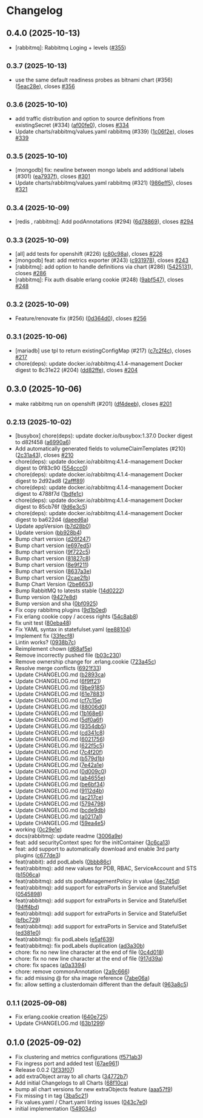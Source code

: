 # Changelog

## 0.4.0 (2025-10-13)

* [rabbitmq]: Rabbitmq Loging + levels ([#355](https://github.com/CloudPirates-io/helm-charts/pull/355))

## <small>0.3.7 (2025-10-13)</small>

* use the same default readiness probes as bitnami chart (#356) ([5eac28e](https://github.com/CloudPirates-io/helm-charts/commit/5eac28e)), closes [#356](https://github.com/CloudPirates-io/helm-charts/issues/356)

## <small>0.3.6 (2025-10-10)</small>

* add traffic distribution and option to source definitions from existingSecret (#334) ([af00fe0](https://github.com/CloudPirates-io/helm-charts/commit/af00fe0)), closes [#334](https://github.com/CloudPirates-io/helm-charts/issues/334)
* Update charts/rabbitmq/values.yaml rabbitmq (#339) ([1c06f2e](https://github.com/CloudPirates-io/helm-charts/commit/1c06f2e)), closes [#339](https://github.com/CloudPirates-io/helm-charts/issues/339)

## <small>0.3.5 (2025-10-10)</small>

* [mongodb] fix: newline between mongo labels and additional labels (#301) ([ea7937f](https://github.com/CloudPirates-io/helm-charts/commit/ea7937f)), closes [#301](https://github.com/CloudPirates-io/helm-charts/issues/301)
* Update charts/rabbitmq/values.yaml rabbitmq (#321) ([986eff5](https://github.com/CloudPirates-io/helm-charts/commit/986eff5)), closes [#321](https://github.com/CloudPirates-io/helm-charts/issues/321)

## <small>0.3.4 (2025-10-09)</small>

* [redis , rabbitmq]: Add podAnnotations (#294) ([6d78869](https://github.com/CloudPirates-io/helm-charts/commit/6d78869)), closes [#294](https://github.com/CloudPirates-io/helm-charts/issues/294)

## <small>0.3.3 (2025-10-09)</small>

* [all] add tests for openshift (#226) ([c80c98a](https://github.com/CloudPirates-io/helm-charts/commit/c80c98a)), closes [#226](https://github.com/CloudPirates-io/helm-charts/issues/226)
* [mongodb] feat: add metrics exporter (#243) ([c931978](https://github.com/CloudPirates-io/helm-charts/commit/c931978)), closes [#243](https://github.com/CloudPirates-io/helm-charts/issues/243)
* [rabbitmq]: add option to handle definitions via chart (#286) ([5425131](https://github.com/CloudPirates-io/helm-charts/commit/5425131)), closes [#286](https://github.com/CloudPirates-io/helm-charts/issues/286)
* [rabbitmq]: Fix auth disable erlang cookie (#248) ([9abf547](https://github.com/CloudPirates-io/helm-charts/commit/9abf547)), closes [#248](https://github.com/CloudPirates-io/helm-charts/issues/248)

## <small>0.3.2 (2025-10-09)</small>

* Feature/renovate fix (#256) ([0d364d0](https://github.com/CloudPirates-io/helm-charts/commit/0d364d0)), closes [#256](https://github.com/CloudPirates-io/helm-charts/issues/256)

## <small>0.3.1 (2025-10-06)</small>

* [mariadb] use tpl to return existingConfigMap (#217) ([c7c2f4c](https://github.com/CloudPirates-io/helm-charts/commit/c7c2f4c)), closes [#217](https://github.com/CloudPirates-io/helm-charts/issues/217)
* chore(deps): update docker.io/rabbitmq:4.1.4-management Docker digest to 8c31e22 (#204) ([dd82ffe](https://github.com/CloudPirates-io/helm-charts/commit/dd82ffe)), closes [#204](https://github.com/CloudPirates-io/helm-charts/issues/204)

## 0.3.0 (2025-10-06)

* make rabbitmq run on openshift (#201) ([df4deeb](https://github.com/CloudPirates-io/helm-charts/commit/df4deeb)), closes [#201](https://github.com/CloudPirates-io/helm-charts/issues/201)

## <small>0.2.13 (2025-10-02)</small>

* [busybox] chore(deps): update docker.io/busybox:1.37.0 Docker digest to d82f458 ([a6990a6](https://github.com/CloudPirates-io/helm-charts/commit/a6990a6))
* Add automatically generated fields to volumeClaimTemplates (#210) ([2c31a43](https://github.com/CloudPirates-io/helm-charts/commit/2c31a43)), closes [#210](https://github.com/CloudPirates-io/helm-charts/issues/210)
* chore(deps): update docker.io/rabbitmq:4.1.4-management Docker digest to 0f83c90 ([554ccc0](https://github.com/CloudPirates-io/helm-charts/commit/554ccc0))
* chore(deps): update docker.io/rabbitmq:4.1.4-management Docker digest to 2d92ad8 ([2afff89](https://github.com/CloudPirates-io/helm-charts/commit/2afff89))
* chore(deps): update docker.io/rabbitmq:4.1.4-management Docker digest to 4788f7d ([1bdfe1c](https://github.com/CloudPirates-io/helm-charts/commit/1bdfe1c))
* chore(deps): update docker.io/rabbitmq:4.1.4-management Docker digest to 85cb76f ([9d6e3c5](https://github.com/CloudPirates-io/helm-charts/commit/9d6e3c5))
* chore(deps): update docker.io/rabbitmq:4.1.4-management Docker digest to ba622d4 ([daeed6a](https://github.com/CloudPirates-io/helm-charts/commit/daeed6a))
* Update appVersion ([b7d28b0](https://github.com/CloudPirates-io/helm-charts/commit/b7d28b0))
* Update version ([bb928b4](https://github.com/CloudPirates-io/helm-charts/commit/bb928b4))
* Bump chart version ([d26f247](https://github.com/CloudPirates-io/helm-charts/commit/d26f247))
* Bump chart version ([e697ed5](https://github.com/CloudPirates-io/helm-charts/commit/e697ed5))
* Bump chart version ([9f722c5](https://github.com/CloudPirates-io/helm-charts/commit/9f722c5))
* Bump chart version ([81827c8](https://github.com/CloudPirates-io/helm-charts/commit/81827c8))
* Bump chart version ([8e9f211](https://github.com/CloudPirates-io/helm-charts/commit/8e9f211))
* Bump chart version ([8637a3e](https://github.com/CloudPirates-io/helm-charts/commit/8637a3e))
* Bump chart version ([2cae2fb](https://github.com/CloudPirates-io/helm-charts/commit/2cae2fb))
* Bump Chart Version ([2be6653](https://github.com/CloudPirates-io/helm-charts/commit/2be6653))
* Bump RabbitMQ to latests stable ([14d0222](https://github.com/CloudPirates-io/helm-charts/commit/14d0222))
* Bump version ([9427e8d](https://github.com/CloudPirates-io/helm-charts/commit/9427e8d))
* Bump version and sha ([0bf0925](https://github.com/CloudPirates-io/helm-charts/commit/0bf0925))
* Fix copy rabbitmq plugins ([9d1b0ed](https://github.com/CloudPirates-io/helm-charts/commit/9d1b0ed))
* Fix erlang cookie copy / access rights ([54c8ab8](https://github.com/CloudPirates-io/helm-charts/commit/54c8ab8))
* fix unit test ([80eba48](https://github.com/CloudPirates-io/helm-charts/commit/80eba48))
* Fix YAML syntax in statefulset.yaml ([ee88104](https://github.com/CloudPirates-io/helm-charts/commit/ee88104))
* Implement fix ([33fecf8](https://github.com/CloudPirates-io/helm-charts/commit/33fecf8))
* Lintin works? ([0938b7c](https://github.com/CloudPirates-io/helm-charts/commit/0938b7c))
* Reimplement chown ([d68af5e](https://github.com/CloudPirates-io/helm-charts/commit/d68af5e))
* Remove incorrectly pushed file ([b03c230](https://github.com/CloudPirates-io/helm-charts/commit/b03c230))
* Remove ownership change for .erlang.cookie ([723a45c](https://github.com/CloudPirates-io/helm-charts/commit/723a45c))
* Resolve merge conflicts ([6921f33](https://github.com/CloudPirates-io/helm-charts/commit/6921f33))
* Update CHANGELOG.md ([b2893ca](https://github.com/CloudPirates-io/helm-charts/commit/b2893ca))
* Update CHANGELOG.md ([6f9ff21](https://github.com/CloudPirates-io/helm-charts/commit/6f9ff21))
* Update CHANGELOG.md ([9be9185](https://github.com/CloudPirates-io/helm-charts/commit/9be9185))
* Update CHANGELOG.md ([61e7883](https://github.com/CloudPirates-io/helm-charts/commit/61e7883))
* Update CHANGELOG.md ([cf7c15e](https://github.com/CloudPirates-io/helm-charts/commit/cf7c15e))
* Update CHANGELOG.md ([88006d0](https://github.com/CloudPirates-io/helm-charts/commit/88006d0))
* Update CHANGELOG.md ([1b168e6](https://github.com/CloudPirates-io/helm-charts/commit/1b168e6))
* Update CHANGELOG.md ([5df0a6f](https://github.com/CloudPirates-io/helm-charts/commit/5df0a6f))
* Update CHANGELOG.md ([9354db5](https://github.com/CloudPirates-io/helm-charts/commit/9354db5))
* Update CHANGELOG.md ([cd341c8](https://github.com/CloudPirates-io/helm-charts/commit/cd341c8))
* Update CHANGELOG.md ([6021756](https://github.com/CloudPirates-io/helm-charts/commit/6021756))
* Update CHANGELOG.md ([622f5c5](https://github.com/CloudPirates-io/helm-charts/commit/622f5c5))
* Update CHANGELOG.md ([7c4f20f](https://github.com/CloudPirates-io/helm-charts/commit/7c4f20f))
* Update CHANGELOG.md ([b579d1b](https://github.com/CloudPirates-io/helm-charts/commit/b579d1b))
* Update CHANGELOG.md ([7e42a1e](https://github.com/CloudPirates-io/helm-charts/commit/7e42a1e))
* Update CHANGELOG.md ([0d009c0](https://github.com/CloudPirates-io/helm-charts/commit/0d009c0))
* Update CHANGELOG.md ([ab4655e](https://github.com/CloudPirates-io/helm-charts/commit/ab4655e))
* Update CHANGELOG.md ([be6bf34](https://github.com/CloudPirates-io/helm-charts/commit/be6bf34))
* Update CHANGELOG.md ([9112d4b](https://github.com/CloudPirates-io/helm-charts/commit/9112d4b))
* Update CHANGELOG.md ([ac217ce](https://github.com/CloudPirates-io/helm-charts/commit/ac217ce))
* Update CHANGELOG.md ([5794798](https://github.com/CloudPirates-io/helm-charts/commit/5794798))
* Update CHANGELOG.md ([bcde9db](https://github.com/CloudPirates-io/helm-charts/commit/bcde9db))
* Update CHANGELOG.md ([a0217a1](https://github.com/CloudPirates-io/helm-charts/commit/a0217a1))
* Update CHANGELOG.md ([59ea4e5](https://github.com/CloudPirates-io/helm-charts/commit/59ea4e5))
* working ([0c29e1e](https://github.com/CloudPirates-io/helm-charts/commit/0c29e1e))
* docs(rabbitmq): update readme ([3006a9e](https://github.com/CloudPirates-io/helm-charts/commit/3006a9e))
* feat: add securityContext spec for the initContainer ([3c6ca13](https://github.com/CloudPirates-io/helm-charts/commit/3c6ca13))
* feat: add support to automatically download and enable 3rd party plugins ([c677de3](https://github.com/CloudPirates-io/helm-charts/commit/c677de3))
* feat(rabbit): add podLabels ([0bbb86c](https://github.com/CloudPirates-io/helm-charts/commit/0bbb86c))
* feat(rabbitmq): add new values for PDB, RBAC, ServiceAccount and STS ([b1506ca](https://github.com/CloudPirates-io/helm-charts/commit/b1506ca))
* feat(rabbitmq): add sts podManagementPolicy in value ([4ec745d](https://github.com/CloudPirates-io/helm-charts/commit/4ec745d))
* feat(rabbitmq): add support for extraPorts in Service and StatefulSet ([0545898](https://github.com/CloudPirates-io/helm-charts/commit/0545898))
* feat(rabbitmq): add support for extraPorts in Service and StatefulSet ([94ff4bd](https://github.com/CloudPirates-io/helm-charts/commit/94ff4bd))
* feat(rabbitmq): add support for extraPorts in Service and StatefulSet ([bfbc729](https://github.com/CloudPirates-io/helm-charts/commit/bfbc729))
* feat(rabbitmq): add support for extraPorts in Service and StatefulSet ([ed381e0](https://github.com/CloudPirates-io/helm-charts/commit/ed381e0))
* feat(rabbitmq): fix podLabels ([e5af639](https://github.com/CloudPirates-io/helm-charts/commit/e5af639))
* feat(rabbitmq): fix podLabels duplication ([ad3a30b](https://github.com/CloudPirates-io/helm-charts/commit/ad3a30b))
* chore: fix no new line character at the end of file ([0c4d018](https://github.com/CloudPirates-io/helm-charts/commit/0c4d018))
* chore: fix no new line character at the end of file ([917d39a](https://github.com/CloudPirates-io/helm-charts/commit/917d39a))
* chore: fix spaces ([a0a3394](https://github.com/CloudPirates-io/helm-charts/commit/a0a3394))
* chore: remove commonAnnotation ([2a9c666](https://github.com/CloudPirates-io/helm-charts/commit/2a9c666))
* fix: add missing @ for sha image reference ([7abe06a](https://github.com/CloudPirates-io/helm-charts/commit/7abe06a))
* fix: allow setting a clusterdomain different than the default ([963a8c5](https://github.com/CloudPirates-io/helm-charts/commit/963a8c5))

## <small>0.1.1 (2025-09-08)</small>

* Fix erlang.cookie creation ([640e725](https://github.com/CloudPirates-io/helm-charts/commit/640e725))
* Update CHANGELOG.md ([63b1299](https://github.com/CloudPirates-io/helm-charts/commit/63b1299))

## 0.1.0 (2025-09-02)

* Fix clustering and metrics configurations ([f571ab3](https://github.com/CloudPirates-io/helm-charts/commit/f571ab3))
* Fix ingress port and added test ([67ae961](https://github.com/CloudPirates-io/helm-charts/commit/67ae961))
* Release 0.0.2 ([3f33f07](https://github.com/CloudPirates-io/helm-charts/commit/3f33f07))
* add extraObject array to all charts ([34772b7](https://github.com/CloudPirates-io/helm-charts/commit/34772b7))
* Add initial Changelogs to all Charts ([68f10ca](https://github.com/CloudPirates-io/helm-charts/commit/68f10ca))
* bump all chart versions for new extraObjects feature ([aaa57f9](https://github.com/CloudPirates-io/helm-charts/commit/aaa57f9))
* Fix missing t in tag ([3ba5c21](https://github.com/CloudPirates-io/helm-charts/commit/3ba5c21))
* Fix values.yaml / Chart.yaml linting issues ([043c7e0](https://github.com/CloudPirates-io/helm-charts/commit/043c7e0))
* initial implementation ([549034c](https://github.com/CloudPirates-io/helm-charts/commit/549034c))

